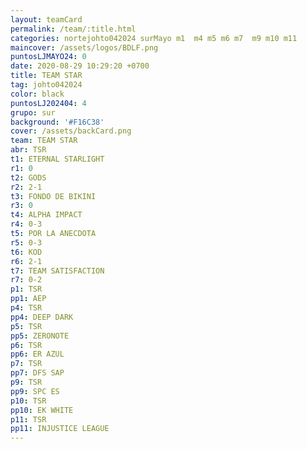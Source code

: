 ```yaml
---
layout: teamCard
permalink: /team/:title.html
categories: nortejohto042024 surMayo m1  m4 m5 m6 m7  m9 m10 m11
maincover: /assets/logos/BDLF.png
puntosLJMAYO24: 0
date: 2020-08-29 10:29:20 +0700
title: TEAM STAR
tag: johto042024
color: black
puntosLJ202404: 4
grupo: sur
background: '#F16C38'
cover: /assets/backCard.png
team: TEAM STAR
abr: TSR
t1: ETERNAL STARLIGHT
r1: 0
t2: GODS
r2: 2-1
t3: FONDO DE BIKINI
r3: 0
t4: ALPHA IMPACT
r4: 0-3
t5: POR LA ANECDOTA
r5: 0-3
t6: KOD
r6: 2-1
t7: TEAM SATISFACTION
r7: 0-2
p1: TSR
pp1: AEP
p4: TSR
pp4: DEEP DARK
p5: TSR
pp5: ZERONOTE
p6: TSR
pp6: ER AZUL
p7: TSR
pp7: DFS SAP
p9: TSR
pp9: SPC ES
p10: TSR
pp10: EK WHITE
p11: TSR
pp11: INJUSTICE LEAGUE
---
```



